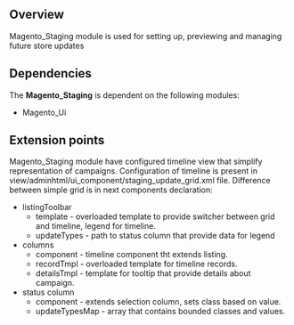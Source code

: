 ## Overview
Magento_Staging module is used for setting up, previewing and managing future store updates

## Dependencies
The **Magento_Staging** is dependent on the following modules:
 - Magento_Ui

## Extension points
Magento_Staging module have configured timeline view that simplify representation of campaigns. Configuration of
timeline is present in view/adminhtml/ui_component/staging_update_grid.xml file. Difference between simple grid is
in next components declaration:
 - listingToolbar
    * template - overloaded template to provide switcher between grid and timeline, legend for timeline.
    * updateTypes - path to status column that provide data for legend
 - columns
    * component - timeline component tht extends listing.
    * recordTmpl - overloaded template for timeline records.
    * detailsTmpl - template for tooltip that provide details about campaign.
 - status column
    * component - extends selection column, sets class based on value.
    * updateTypesMap - array that contains bounded classes and values.